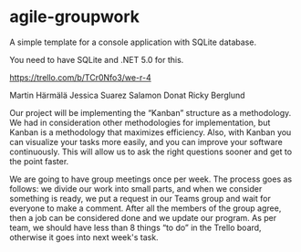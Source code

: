 # agile-groupwork

A simple template for a console application with SQLite database.

You need to have SQLite and .NET 5.0 for this.

https://trello.com/b/TCr0Nfo3/we-r-4

Martin Härmälä
Jessica Suarez
Salamon Donat
Ricky Berglund

Our project will be implementing the “Kanban” structure as a methodology. We had in consideration other methodologies for implementation, but Kanban is a methodology that maximizes efficiency. 
Also, with Kanban you can visualize your tasks more easily, and you can improve your software continuously. 
This will allow us to ask the right questions sooner and get to the point faster. 

We are going to have group meetings once per week. 
The process goes as follows: we divide our work into small parts, and when we consider something is ready, we put a request in our Teams group and wait for everyone to make a comment. 
After all the members of the group agree, then a job can be considered done and we update our program. 
As per team, we should have less than 8 things “to do” in the Trello board, otherwise it goes into next week's task. 
